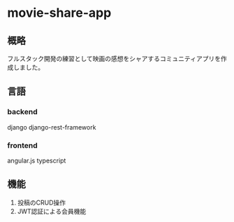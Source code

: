 # movie-share-app
## 概略
フルスタック開発の練習として映画の感想をシャアするコミュニティアプリを作成しました。
## 言語
### backend
django
django-rest-framework
### frontend
angular.js
typescript

## 機能
1. 投稿のCRUD操作
2. JWT認証による会員機能
